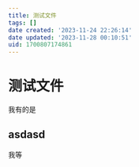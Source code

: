 ```yaml
---
title: 测试文件
tags: []
date created: '2023-11-24 22:26:14'
date updated: '2023-11-28 00:10:51'
uid: 1700807174861
---
```


# 测试文件


我有的是

## asdasd


我等
